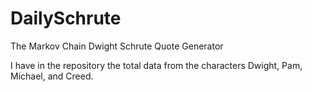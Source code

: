 # DailySchrute
The Markov Chain Dwight Schrute Quote Generator

I have in the repository the total data from the characters Dwight, Pam, Michael, and Creed.

